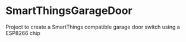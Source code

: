 # SmartThingsGarageDoor
Project to create a SmartThings compatible garage door switch using a ESP8266 chip
